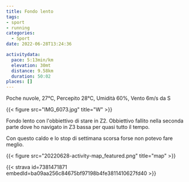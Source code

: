 ```yaml
---
title: Fondo lento
tags:
- sport
- running
categories: 
  - Sport
date: 2022-06-28T13:24:36

activitydata:
  pace: 5:13min/km
  elevation: 30mt
  distance: 9.58km
  duration: 50:02
places: []
---
```


Poche nuvole, 27°C, Percepito 28°C, Umidità 60%, Vento 6m/s da S

{{< figure src="IMG_6073.jpg" title="W" >}}

<!--more-->

Fondo lento con l'obbiettivo di stare in Z2. Obbiettivo fallito nella seconda parte dove ho navigato in Z3 bassa per quasi tutto il tempo.

Con questo caldo e lo stop di settimana scorsa forse non potevo fare meglio.


{{<  figure src="20220628-activity-map_featured.png" title="map" >}}


{{< strava id=7381471871 embedId=ba09aa256c84675bf97198b4fe3811410627fd40 >}}

